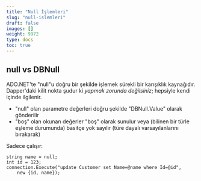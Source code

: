 ```yaml
---
title: "Null İşlemleri"
slug: "null-islemleri"
draft: false
images: []
weight: 9972
type: docs
toc: true
---
```


## null vs DBNull
ADO.NET'te "null"u doğru bir şekilde işlemek sürekli bir karışıklık kaynağıdır. Dapper'daki kilit nokta şudur ki *yapmak zorunda değilsiniz*; hepsiyle kendi içinde ilgilenir.

- "null" olan parametre değerleri doğru şekilde "DBNull.Value" olarak gönderilir
- "boş" olan okunan değerler "boş" olarak sunulur veya (bilinen bir türle eşleme durumunda) basitçe yok sayılır (türe dayalı varsayılanlarını bırakarak)

Sadece çalışır:

    string name = null;
    int id = 123;
    connection.Execute("update Customer set Name=@name where Id=@id",
        new {id, name});

